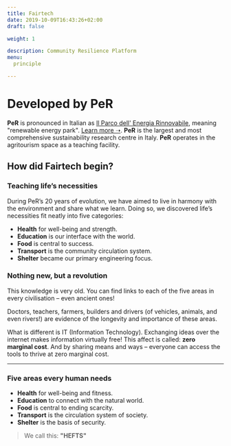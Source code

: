 ```yaml
---
title: Fairtech
date: 2019-10-09T16:43:26+02:00
draft: false

weight: 1

description: Community Resilience Platform
menu:
  principle

---
```


# Developed by **PeR**

**PeR** is pronounced in Italian as [Il Parco dell' Energia Rinnovabile](https://per.umbria.it), meaning "renewable energy park". [Learn more &#x279D;](https://inspiredlabs.co.uk/per.umbria.it/en/). **PeR** is the largest and most comprehensive sustainability research centre in&nbsp;Italy. **PeR** operates in the agritourism space as a teaching&nbsp;facility.


## How did Fairtech begin?

### Teaching life’s necessities

During PeR’s 20 years of evolution, we have aimed to live in harmony with the environment and share what we&nbsp;learn. Doing so, we discovered life’s necessities fit neatly into five&nbsp;categories:

- **Health** for well-being and&nbsp;strength.
- **Education** is our interface with the&nbsp;world.
- **Food** is central to&nbsp;success.
- **Transport** is the&nbsp;community circulation&nbsp;system.<!--for strength and stability.-->
- **Shelter** became our primary engineering&nbsp;focus.

### Nothing new, but a revolution

This knowledge is very old. You can find links to each of the five areas in every civilisation – even ancient&nbsp;ones! 

Doctors, teachers, farmers, builders and drivers (of vehicles, animals, <!--like horses and --> and even&nbsp;rivers!)  are evidence of the longevity and importance of these&nbsp;areas.

<!--
Doctor. 👩‍⚕️ 
Teacher.👩‍🏫 
Farmer. 👨‍🌾 
Pedaler. 🚴‍♀️ mechanic.👨‍🔧 driver. 🐎 even driving the river!
Builder. 👷‍♂️
-->

What is different is IT (Information&nbsp;Technology). Exchanging ideas over the internet makes information virtually&nbsp;free! This affect is called: **zero marginal&nbsp;cost**. And by sharing means and&nbsp;ways – everyone can access the tools to thrive at zero marginal&nbsp;cost.

<hr/>

<!--### Five areas for any stable society:-->

### Five areas every human&nbsp;needs

- **Health** for <!--community -->well-being and&nbsp;fitness.
- **Education** to connect<!-- scientifically--> with the natural world.
- **Food** is central to ending scarcity.
- **Transport** is the circulation system of society.<!--for strength and stability.-->
- **Shelter** is the basis of security.

<!-- Remember this easily with **"HEFTS"**-->
> We call this<!-- acronym-->: **"HEFTS"**
